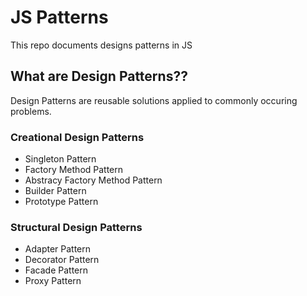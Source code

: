 # JS Patterns

This repo documents designs patterns in JS

## What are Design Patterns??

Design Patterns are reusable solutions applied to commonly occuring problems.


### Creational Design Patterns
- Singleton Pattern
- Factory Method Pattern
- Abstracy Factory Method Pattern
- Builder Pattern
- Prototype Pattern


### Structural Design Patterns
- Adapter Pattern
- Decorator Pattern
- Facade Pattern
- Proxy Pattern
